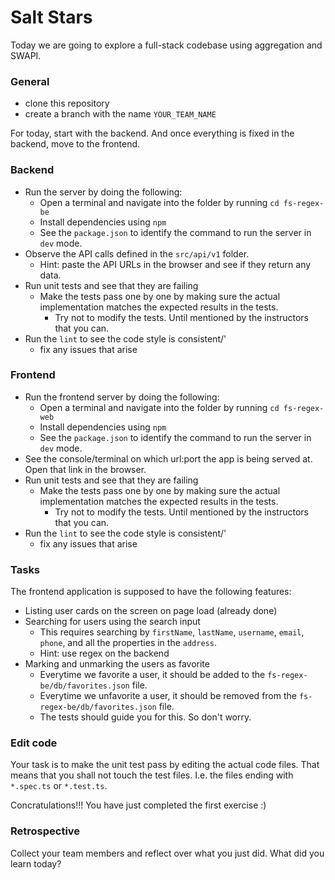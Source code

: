 # Salt Stars
Today we are going to explore a full-stack codebase using aggregation and SWAPI.

### General

- clone this repository
- create a branch with the name `YOUR_TEAM_NAME`

For today, start with the backend. And once everything is fixed in the backend, move to the frontend.

### Backend
- Run the server by doing the following:
  - Open a terminal and navigate into the folder by running `cd fs-regex-be`
  - Install dependencies using `npm`
  - See the `package.json` to identify the command to run the server in `dev` mode.
- Observe the API calls defined in the `src/api/v1` folder.
  - Hint: paste the API URLs in the browser and see if they return any data.
- Run unit tests and see that they are failing
  - Make the tests pass one by one by making sure the actual implementation matches the expected results in the tests.
    - Try not to modify the tests. Until mentioned by the instructors that you can.
- Run the `lint` to see the code style is consistent/'
  - fix any issues that arise


### Frontend
- Run the frontend server by doing the following:
  - Open a terminal and navigate into the folder by running `cd fs-regex-web`
  - Install dependencies using `npm`
  - See the `package.json` to identify the command to run the server in `dev` mode.
- See the console/terminal on which url:port the app is being served at. Open that link in the browser.
- Run unit tests and see that they are failing
  - Make the tests pass one by one by making sure the actual implementation matches the expected results in the tests.
    - Try not to modify the tests. Until mentioned by the instructors that you can.
- Run the `lint` to see the code style is consistent/'
  - fix any issues that arise

### Tasks
The frontend application is supposed to have the following features:
- Listing user cards on the screen on page load (already done)
- Searching for users using the search input
  - This requires searching by `firstName`, `lastName`, `username`, `email`, `phone`, and all the properties in the `address`.
  - Hint: use regex on the backend
- Marking and unmarking the users as favorite
  - Everytime we favorite a user, it should be added to the `fs-regex-be/db/favorites.json` file.
  - Everytime we unfavorite a user, it should be removed from the `fs-regex-be/db/favorites.json` file.
  - The tests should guide you for this. So don't worry.


### Edit code
Your task is to make the unit test pass by editing the actual code files. That means that you shall not touch the test files. I.e. the files ending with `*.spec.ts` or `*.test.ts`.

Concratulations!!! You have just completed the first exercise :)

### Retrospective
Collect your team members and reflect over what you just did. What did you learn today?
